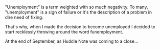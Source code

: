 "Unemployment" is a term weighted with so much negativity. To many, "unemployment" is a sign of failure or it's the description of a problem in dire need of fixing.

That's why, when I made the decision to become unemployed I decided to start recklessly throwing around the word funemployment.

At the end of September, as Huddle Note was coming to a close...
